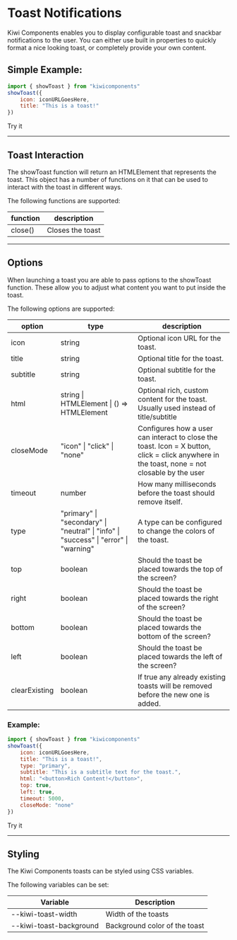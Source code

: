# Toast Notifications

Kiwi Components enables you to display configurable toast and snackbar notifications to the user. You can either use built in properties to quickly format a nice looking toast, or completely provide your own content.

## Simple Example:

```javascript
import { showToast } from "kiwicomponents"
showToast({
	icon: iconURLGoesHere,
	title: "This is a toast!"
})
```

<kiwi-button onclick="showToast()">Try it</kiwi-button>

---

## Toast Interaction

The showToast function will return an HTMLElement that represents the toast. This object has a number of functions on it that can be used to interact with the toast in different ways.

The following functions are supported:

| function | description      |
| -------- | ---------------- |
| close()  | Closes the toast |

---

## Options

When launching a toast you are able to pass options to the showToast function. These allow you to adjust what content you want to put inside the toast.

The following options are supported:

| option        | type                                                                                 | description                                                                                                                                  |
| ------------- | ------------------------------------------------------------------------------------ | -------------------------------------------------------------------------------------------------------------------------------------------- |
| icon          | string                                                                               | Optional icon URL for the toast.                                                                                                             |
| title         | string                                                                               | Optional title for the toast.                                                                                                                |
| subtitle      | string                                                                               | Optional subtitle for the toast.                                                                                                             |
| html          | string \| HTMLElement \| () => HTMLElement                                           | Optional rich, custom content for the toast. Usually used instead of title/subtitle                                                          |
| closeMode     | "icon" \| "click" \| "none"                                                          | Configures how a user can interact to close the toast. Icon = X button, click = click anywhere in the toast, none = not closable by the user |
| timeout       | number                                                                               | How many milliseconds before the toast should remove itself.                                                                                 |
| type          | "primary" \| "secondary" \| "neutral" \| "info" \| "success" \| "error" \| "warning" | A type can be configured to change the colors of the toast.                                                                                  |
| top           | boolean                                                                              | Should the toast be placed towards the top of the screen?                                                                                    |
| right         | boolean                                                                              | Should the toast be placed towards the right of the screen?                                                                                  |
| bottom        | boolean                                                                              | Should the toast be placed towards the bottom of the screen?                                                                                 |
| left          | boolean                                                                              | Should the toast be placed towards the left of the screen?                                                                                   |
| clearExisting | boolean                                                                              | If true any already existing toasts will be removed before the new one is added.                                                             |

### Example:

```javascript
import { showToast } from "kiwicomponents"
showToast({
	icon: iconURLGoesHere,
	title: "This is a toast!",
	type: "primary",
	subtitle: "This is a subtitle text for the toast.",
	html: "<button>Rich Content!</button>",
	top: true,
	left: true,
	timeout: 5000,
	closeMode: "none"
})
```

<kiwi-button onclick="showToast({type: 'primary', subtitle: 'This is a subtitle text for the toast.', html: '<kiwi-button>Rich Content!</kiwi-button>', top: true, left: true, timeout: 5000, closeMode: 'none'})">Try it</kiwi-button>

---

## Styling

The Kiwi Components toasts can be styled using CSS variables.

The following variables can be set:

| Variable                        | Description                      |
| ------------------------------- | -------------------------------- |
| --kiwi-toast-width              | Width of the toasts              |
| --kiwi-toast-background         | Background color of the toast    |
